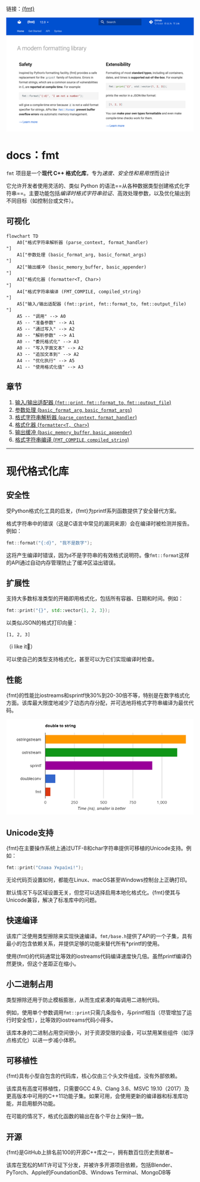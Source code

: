 链接：[{fmt}](https://fmt.dev/12.0/)

![image-20251026210937757](image-20251026210937757.png)

# docs：fmt

`fmt` 项目是一个**现代 C++ 格式化库**，专为*速度、安全性和易用性*而设计

它允许开发者使用灵活的、类似 Python 的语法==从各种数据类型创建格式化字符串==。主要功能包括*编译时格式字符串验证*、高效处理参数，以及优化输出到不同目标（如控制台或文件）。


## 可视化

```mermaid
flowchart TD
    A0["格式字符串解析器 (parse_context, format_handler)
"]
    A1["参数处理 (basic_format_arg, basic_format_args)
"]
    A2["输出缓冲 (basic_memory_buffer, basic_appender)
"]
    A3["格式化器 (formatter<T, Char>)
"]
    A4["格式字符串编译 (FMT_COMPILE, compiled_string)
"]
    A5["输入/输出适配器 (fmt::print, fmt::format_to, fmt::output_file)
"]
    A5 -- "调用" --> A0
    A5 -- "准备参数" --> A1
    A5 -- "通过写入" --> A2
    A0 -- "解析参数" --> A1
    A0 -- "委托格式化" --> A3
    A0 -- "写入字面文本" --> A2
    A3 -- "追加文本到" --> A2
    A4 -- "优化执行" --> A5
    A1 -- "使用格式化值" --> A3
```

## 章节

1. [输入/输出适配器 (`fmt::print`, `fmt::format_to`, `fmt::output_file`)
](01_input_output_adapters___fmt__print____fmt__format_to____fmt__output_file___.md)
2. [参数处理 (`basic_format_arg`, `basic_format_args`)
](02_argument_handling___basic_format_arg____basic_format_args___.md)
3. [格式字符串解析器 (`parse_context`, `format_handler`)
](03_format_string_parser___parse_context____format_handler___.md)
4. [格式化器 (`formatter<T, Char>`)
](04_formatter___formatter_t__char____.md)
5. [输出缓冲 (`basic_memory_buffer`, `basic_appender`)
](05_output_buffering___basic_memory_buffer____basic_appender___.md)
6. [格式字符串编译 (`FMT_COMPILE`, `compiled_string`)
](06_format_string_compilation___fmt_compile____compiled_string___.md)

---

# 现代格式化库

## 安全性
受Python格式化工具的启发，{fmt}为printf系列函数提供了安全替代方案。

格式字符串中的错误（这是C语言中常见的漏洞来源）会在编译时被检测并报告。例如：

```cpp
fmt::format("{:d}", "我不是数字");
```

这将产生编译时错误，因为`d`不是字符串的有效格式说明符。像`fmt::format`这样的API通过自动内存管理防止了缓冲区溢出错误。

## 扩展性
支持大多数标准类型的开箱即用格式化，包括所有容器、日期和时间。例如：

```cpp
fmt::print("{}", std::vector{1, 2, 3});
```

以类似JSON的格式打印向量：
```
[1, 2, 3]
```

（i like it🥰）

可以使自己的类型支持格式化，甚至可以为它们实现编译时检查。

## 性能
{fmt}的性能比iostreams和sprintf快30%到20-30倍不等，特别是在数字格式化方面。该库最大限度地减少了动态内存分配，并可选地将格式字符串编译为最优代码。

![image-20251026213650390](image-20251026213650390.png)

## Unicode支持
{fmt}在主要操作系统上通过UTF-8和char字符串提供可移植的Unicode支持。例如：

```cpp
fmt::print("Слава Україні!");
```

无论代码页设置如何，都能在Linux、macOS甚至Windows控制台上正确打印。

默认情况下与区域设置无关，但您可以选择启用本地化格式化。{fmt}使其与Unicode兼容，解决了标准库中的问题。

## 快速编译
该库广泛使用类型擦除来实现快速编译。`fmt/base.h`提供了API的一个子集，具有最小的包含依赖关系，并提供足够的功能来替代所有*printf的使用。

使用{fmt}的代码通常比等效的iostreams代码编译速度快几倍。虽然printf编译仍然更快，但这个差距正在缩小。

## 小二进制占用
类型擦除还用于防止模板膨胀，从而生成紧凑的每调用二进制代码。

例如，使用单个参数调用`fmt::print`只需几条指令，与printf相当（尽管增加了运行时安全性），比等效的iostreams代码小得多。

该库本身的二进制占用空间很小，对于资源受限的设备，可以禁用某些组件（如浮点格式化）以进一步减小体积。

## 可移植性
{fmt}具有小型自包含的代码库，核心仅由三个头文件组成，没有外部依赖。

该库具有高度可移植性，只需要GCC 4.9、Clang 3.6、MSVC 19.10（2017）及更高版本中可用的C++11功能子集。如果可用，会使用更新的编译器和标准库功能，并启用额外功能。

在可能的情况下，格式化函数的输出在各个平台上保持一致。

## 开源
{fmt}是GitHub上排名前100的开源C++库之一，拥有数百位历史贡献者~

该库在宽松的MIT许可证下分发，并被许多开源项目依赖，包括Blender、PyTorch、Apple的FoundationDB、Windows Terminal、MongoDB等

